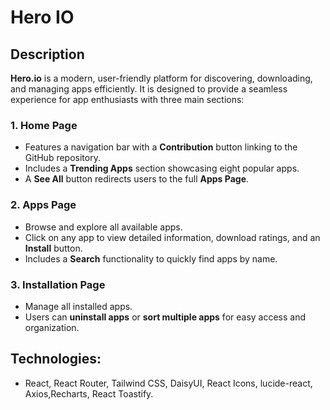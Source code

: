 # Hero IO

## Description
**Hero.io** is a modern, user-friendly platform for discovering, downloading, and managing apps efficiently. It is designed to provide a seamless experience for app enthusiasts with three main sections:

### 1. Home Page
- Features a navigation bar with a **Contribution** button linking to the GitHub repository.
- Includes a **Trending Apps** section showcasing eight popular apps.
- A **See All** button redirects users to the full **Apps Page**.

### 2. Apps Page
- Browse and explore all available apps.
- Click on any app to view detailed information, download ratings, and an **Install** button.
- Includes a **Search** functionality to quickly find apps by name.

### 3. Installation Page
- Manage all installed apps.
- Users can **uninstall apps** or **sort multiple apps** for easy access and organization.



## Technologies: 
-  React, React Router, Tailwind CSS, DaisyUI, React Icons, lucide-react, Axios,Recharts, React Toastify.




